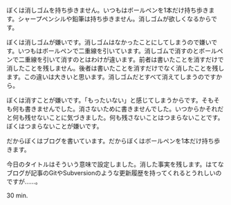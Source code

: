 ぼくは消しゴムを持ち歩きません。いつもはボールペンを1本だけ持ち歩きます。シャープペンシルや鉛筆は持ち歩きません。消しゴムが欲しくなるからです。

ぼくは消しゴムが嫌いです。消しゴムはなかったことにしてしまうので嫌いです。いつもはボールペンで二重線を引いています。消しゴムで消すのとボールペンで二重線を引いて消すのとはわけが違います。前者は書いたことを消すだけで消したことを残しません。後者は書いたことを消すだけでなく消したことを残します。この違いは大きいと思います。消しゴムだとすべて消えてしまうのですから。

ぼくは消すことが嫌いです。「もったいない」と感じてしまうからです。そもそも何も書きませんでした。消さないために書きませんでした。いつからかそれだと何も残せないことに気づきました。何も残さないことはつまらないことです。ぼくはつまらないことが嫌いです。

だからぼくはブログを書いています。だからぼくはボールペンを1本だけ持ち歩きます。

今日のタイトルはそういう意味で設定しました。消した事実を残します。はてなブログが記事のGitやSubversionのような更新履歴を持ってくれるとうれしいのですが&hellip;&hellip;。

30 min.
